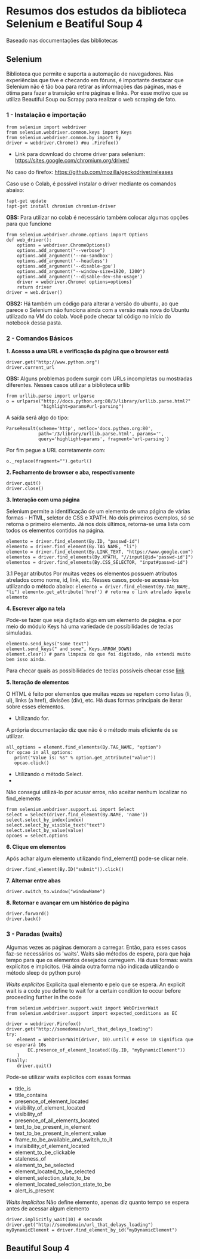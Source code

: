# Resumos dos estudos da biblioteca Selenium e Beatiful Soup 4
Baseado nas documentações das bibliotecas

## Selenium
Biblioteca que permite e suporta a automação de navegadores.
Nas experiências que tive e checando em fóruns, é importante destacar que Selenium não é tão boa para retirar as informações das páginas, mas é ótima para fazer a transição entre páginas e links. Por esse motivo que se utiliza Beautiful Soup ou Scrapy para realizar o web scraping de fato.

### 1 - Instalação e importação
```pip install
from selenium import webdriver
from selenium.webdriver.common.keys import Keys
from selenium.webdriver.common.by import By
driver = webdriver.Chrome() #ou .Firefox()
```          
               

- Link para download do chrome driver para selenium: https://sites.google.com/chromium.org/driver/

No caso do firefox: https://github.com/mozilla/geckodriver/releases

Caso use o Colab, é possível instalar o driver mediante os comandos abaixo:

```
!apt-get update
!apt-get install chromium chromium-driver
```

**OBS:** Para utilizar no colab é necessário também colocar algumas opções para que funcione
```
from selenium.webdriver.chrome.options import Options
def web_driver():
    options = webdriver.ChromeOptions()
    options.add_argument("--verbose")
    options.add_argument('--no-sandbox')
    options.add_argument('--headless')
    options.add_argument('--disable-gpu')
    options.add_argument("--window-size=1920, 1200")
    options.add_argument('--disable-dev-shm-usage')
    driver = webdriver.Chrome( options=options)
    return driver
driver = web.driver()
```
**OBS2:** Há também um código para alterar a versão do ubuntu, ao que parece o Selenium não funciona ainda com a versão mais nova do Ubuntu utilizado na VM do colab. 
Você pode checar tal código no início do notebook dessa pasta.

### 2 - Comandos Básicos

**1. Acesso a uma URL e verificação da página que o browser está**
```
driver.get("http://www.python.org")
driver.current_url 
```

**OBS:** Alguns problemas podem surgir com URLs incompletas ou mostradas diferentes. Nesses casos utilizar a biblioteca urllib
```
from urllib.parse import urlparse
o = urlparse("http://docs.python.org:80/3/library/urllib.parse.html?"
             "highlight=params#url-parsing")
```
A saída será algo do tipo:
```
ParseResult(scheme='http', netloc='docs.python.org:80',
            path='/3/library/urllib.parse.html', params='',
            query='highlight=params', fragment='url-parsing')
```
Por fim pegue a URL corretamente com:
```
o._replace(fragment="").geturl()
```

**2. Fechamento de browser e aba, respectivamente**
```
driver.quit()
driver.close()
```

**3. Interação com uma página**

Selenium permite a identificação de um elemento de uma página de várias formas - HTML, seletor de CSS e XPATH. 
No dois primeiros exemplos, só se retorna o primeiro elemento. Já nos dois últimos, retorna-se uma lista com todos os elementos contidos na página.

```
elemento = driver.find_element(By.ID, "passwd-id")
elemento = driver.find_element(By.TAG_NAME, "li")
elemento = driver.find_element(By.LINK_TEXT, "https://www.google.com")
elementos = driver.find_elements(By.XPATH, "//input[@id='passwd-id']")
elementos = driver.find_elements(By.CSS_SELECTOR, "input#passwd-id")
```

3.1 Pegar atributos
Por muitas vezes os elementos possuem atributos atrelados como nome, id, link, etc. Nesses casos, pode-se acessá-los utilizando o método abaixo:
    ```
    elemento = driver.find_element(By.TAG_NAME, "li")
    elemento.get_attribute('href') # retorna o link atrelado àquele elemento
    ```

**4. Escrever algo na tela**

Pode-se fazer que seja digitado algo em um elemento de página. e por meio do módulo Keys há uma variedade de possibilidades de teclas simuladas.
```
elemento.send_keys("some text")
element.send_keys(" and some", Keys.ARROW_DOWN)
element.clear() # para limpeza do que foi digitado, não entendi muito bem isso ainda.
```
Para checar quais as possibilidades de teclas possíveis checar esse [link](https://selenium-python.readthedocs.io/api.html#module-selenium.webdriver.common.keys)

**5. Iteração de elementos**

O HTML é feito por elementos que muitas vezes se repetem como listas (li, ul), links (a href), divisões (div), etc.
Há duas formas principais de iterar sobre esses elementos.
- Utilizando for.

A própria documentação diz que não é o método mais eficiente de se utilizar.
 
```
all_options = element.find_elements(By.TAG_NAME, "option")
for opcao in all_options:
   print("Value is: %s" % option.get_attribute("value"))
   opcao.click()
```
    
- Utilizando o método Select.
- 
Não consegui utilizá-lo por acusar erros, não aceitar nenhum localizar no find_elements
```
from selenium.webdriver.support.ui import Select
select = Select(driver.find_element(By.NAME, 'name'))
select.select_by_index(index)
select.select_by_visible_text("text")
select.select_by_value(value)
opcoes = select.options
```

**6. Clique em elementos**

Após achar algum elemento utilizando find_element() pode-se clicar nele.
```
driver.find_element(By.ID("submit")).click()
```

**7. Alternar entre abas**
```
driver.switch_to.window("windowName")
```

**8. Retornar e avançar em um histórico de página**
```
driver.forward()
driver.back()
```

### 3 - Paradas (waits)
Algumas vezes as páginas demoram a carregar. Então, para esses casos faz-se necessários os 'waits'.
Waits são métodos de espera, para que haja tempo para que os elementos desejados carreguem.
Há duas formas: waits explícitos e implícitos. (Há ainda outra forma não indicada utilizando o método sleep de python puro)

_Waits explícitos_
Explicita qual elemento e pelo que se espera.
An explicit wait is a code you define to wait for a certain condition to occur before proceeding further in the code

    from selenium.webdriver.support.wait import WebDriverWait
    from selenium.webdriver.support import expected_conditions as EC

    driver = webdriver.Firefox()
    driver.get("http://somedomain/url_that_delays_loading")
    try:
        element = WebDriverWait(driver, 10).until( # esse 10 significa que se esperará 10s
            EC.presence_of_element_located((By.ID, "myDynamicElement"))
        )
    finally:
        driver.quit()
    
Pode-se utilizar waits explícitos com essas formas
- title_is
- title_contains
- presence_of_element_located
- visibility_of_element_located
- visibility_of
- presence_of_all_elements_located
- text_to_be_present_in_element
- text_to_be_present_in_element_value
- frame_to_be_available_and_switch_to_it
- invisibility_of_element_located
- element_to_be_clickable
- staleness_of
- element_to_be_selected
- element_located_to_be_selected
- element_selection_state_to_be
- element_located_selection_state_to_be
- alert_is_present

_Waits implícitos_
Não define elemento, apenas diz quanto tempo se espera antes de acessar algum elemento
 
    driver.implicitly_wait(10) # seconds
    driver.get("http://somedomain/url_that_delays_loading")
    myDynamicElement = driver.find_element_by_id("myDynamicElement")
    


## Beautiful Soup 4
